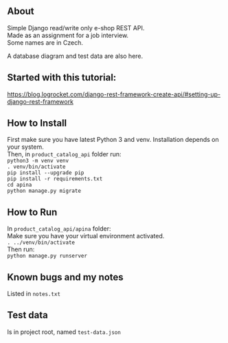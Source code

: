 ## About
Simple Django read/write only e-shop REST API.\
Made as an assignment for a job interview.\
Some names are in Czech.

A database diagram and test data are also here.

## Started with this tutorial:
https://blog.logrocket.com/django-rest-framework-create-api/#setting-up-django-rest-framework

## How to Install
First make sure you have latest Python 3 and venv.
Installation depends on your system.\
Then, in `product_catalog_api` folder run:\
`python3 -m venv venv`\
`. venv/bin/activate`\
`pip install --upgrade pip`\
`pip install -r requirements.txt`\
`cd apina`\
`python manage.py migrate`

## How to Run
In `product_catalog_api/apina` folder:\
Make sure you have your virtual environment activated.\
`. ../venv/bin/activate`\
Then run:\
`python manage.py runserver`

## Known bugs and my notes
Listed in `notes.txt`

## Test data
Is in project root, named `test-data.json`
